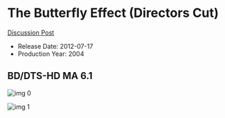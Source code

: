 # The Butterfly Effect (Directors Cut)

[Discussion Post](https://www.avsforum.com/threads/bass-eq-for-filtered-movies.2995212/post-57814472)

* Release Date: 2012-07-17
* Production Year: 2004

## BD/DTS-HD MA 6.1

![img 0](https://i.imgur.com/VZdbeFH.jpg)

![img 1](https://i.imgur.com/4SHChTP.jpg)

